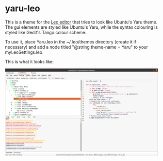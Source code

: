 # yaru-leo

This is a theme for the [Leo editor](https://leoeditor.com) that tries to look like Ubuntu's Yaru theme. The gui elements are styled like Ubuntu's Yaru, while the syntax colouring is styled like Gedit's Tango colour scheme.

To use it, place Yaru.leo in the ~/.leo/themes directory (create it if necessary) and add a node titled "@string theme-name = Yaru" to your myLeoSettings.leo.

This is what it looks like:


![Screenshot](https://github.com/ashwinm76/yaru-leo/blob/main/yaru-screenshot.png)
